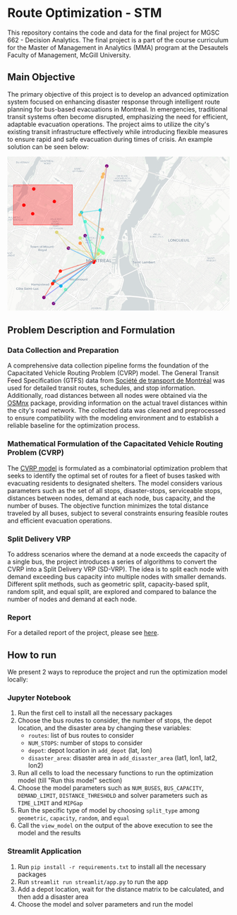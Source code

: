 # Route Optimization - STM

This repository contains the code and data for the final project for MGSC 662 - Decision Analytics. The final project is a part of the course curriculum for the Master of Management in Analytics (MMA) program at the Desautels Faculty of Management, McGill University.

## Main Objective

The primary objective of this project is to develop an advanced optimization system focused on enhancing disaster response through intelligent route planning for bus-based evacuations in Montreal. In emergencies, traditional transit systems often become disrupted, emphasizing the need for efficient, adaptable evacuation operations. The project aims to utilize the city's existing transit infrastructure effectively while introducing flexible measures to ensure rapid and safe evacuation during times of crisis. An example solution can be seen below:

![Figure 1](./report/capacity-network.png)

## Problem Description and Formulation

### Data Collection and Preparation

A comprehensive data collection pipeline forms the foundation of the Capacitated Vehicle Routing Problem (CVRP) model. The General Transit Feed Specification (GTFS) data from [Société de transport de Montréal](https://www.stm.info/en/about/developers) was used for detailed transit routes, schedules, and stop information. Additionally, road distances between all nodes were obtained via the [OSMnx](https://osmnx.readthedocs.io/en/stable/) package, providing information on the actual travel distances within the city's road network. The collected data was cleaned and preprocessed to ensure compatibility with the modeling environment and to establish a reliable baseline for the optimization process.

### Mathematical Formulation of the Capacitated Vehicle Routing Problem (CVRP)

The [CVRP model](https://developers.google.com/optimization/routing/cvrp) is formulated as a combinatorial optimization problem that seeks to identify the optimal set of routes for a fleet of buses tasked with evacuating residents to designated shelters. The model considers various parameters such as the set of all stops, disaster-stops, serviceable stops, distances between nodes, demand at each node, bus capacity, and the number of buses. The objective function minimizes the total distance traveled by all buses, subject to several constraints ensuring feasible routes and efficient evacuation operations.

### Split Delivery VRP

To address scenarios where the demand at a node exceeds the capacity of a single bus, the project introduces a series of algorithms to convert the CVRP into a Split Delivery VRP (SD-VRP). The idea is to split each node with demand exceeding bus capacity into multiple nodes with smaller demands. Different split methods, such as geometric split, capacity-based split, random split, and equal split, are explored and compared to balance the number of nodes and demand at each node.

### Report

For a detailed report of the project, please see [here](./deliverables/MGSC_662-Final_Project_Report-Group_3.pdf).

## How to run

We present 2 ways to reproduce the project and run the optimization model locally:

### Jupyter Notebook

1. Run the first cell to install all the necessary packages
2. Choose the bus routes to consider, the number of stops, the depot location, and the disaster area by changing these variables:
   - `routes`: list of bus routes to consider
   - `NUM_STOPS`: number of stops to consider
   - `depot`: depot location in `add_depot` (lat, lon)
   - `disaster_area`: disaster area in `add_disaster_area` (lat1, lon1, lat2, lon2)
3. Run all cells to load the necessary functions to run the optimization model (till "Run this model" section)
4. Choose the model parameters such as `NUM_BUSES`, `BUS_CAPACITY`, `DEMAND_LIMIT`, `DISTANCE_THRESHOLD` and solver parameters such as `TIME_LIMIT` and `MIPGap`
5. Run the specific type of model by choosing `split_type` among `geometric`, `capacity`, `random`, and `equal`
6. Call the `view_model` on the output of the above execution to see the model and the results

### Streamlit Application

1. Run `pip install -r requirements.txt` to install all the necessary packages
2. Run `streamlit run streamlit/app.py` to run the app
3. Add a depot location, wait for the distance matrix to be calculated, and then add a disaster area
4. Choose the model and solver parameters and run the model
